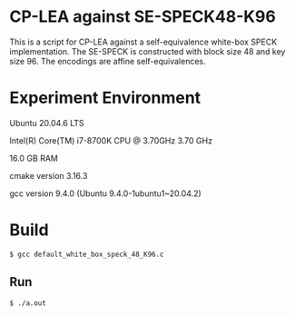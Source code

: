 # CP-LEA against SE-SPECK48-K96

This is a script for CP-LEA against a self-equivalence white-box SPECK implementation. The SE-SPECK is constructed with block size 48 and key size 96. The encodings are affine self-equivalences.

# Experiment Environment
Ubuntu 20.04.6 LTS

Intel(R) Core(TM) i7-8700K CPU @ 3.70GHz   3.70 GHz

16.0 GB RAM

cmake version 3.16.3

gcc version 9.4.0 (Ubuntu 9.4.0-1ubuntu1~20.04.2)

# Build

```
$ gcc default_white_box_speck_48_K96.c
```

## Run

```
$ ./a.out
```
